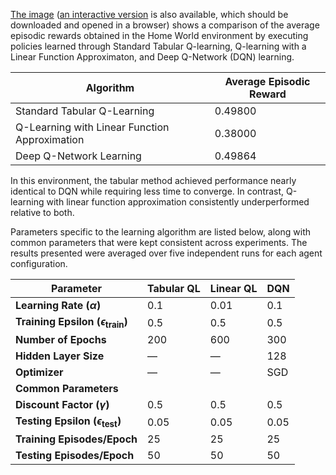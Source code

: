 [The image](results/rewards_by_agent_comparison.png) ([an interactive version](results/interactive_plot.html) is also available, which should be downloaded and opened in a browser) shows a comparison of the average episodic rewards obtained in the Home World environment by executing policies learned through Standard Tabular Q-learning, Q-learning with a Linear Function Approximaton, and Deep Q-Network (DQN) learning.


| Algorithm                                  | Average Episodic Reward |
|-------------------------------------------|--------------------------|
| Standard Tabular Q-Learning               | $0.49800$                   |
| Q-Learning with Linear Function Approximation | $0.38000$              |
| Deep Q-Network Learning                   | $0.49864$                 |

In this environment, the tabular method achieved performance nearly identical to DQN while requiring less time to converge. In contrast, Q-learning with linear function approximation consistently underperformed relative to both.

Parameters specific to the learning algorithm are listed below, along with common parameters that were kept consistent across experiments. The results presented were averaged over five independent runs for each agent configuration.

| Parameter                   | Tabular QL      | Linear QL           | DQN              |
|----------------------------|------------------|----------------------|------------------|
| **Learning Rate ($\alpha$)**      | $0.1$      | $0.01$                 | $0.1$      |
| **Training Epsilon ($\epsilon_{\text{train}}$)** | $0.5$              | $0.5$                  | $0.5$              |
| **Number of Epochs**       | $200$              | $600$                  | $300$              |
| **Hidden Layer Size**      | —              | —                  | $128$              |
| **Optimizer**              | —              | —                  | $\mathrm{SGD}$              |
| **Common Parameters**      |                  |                      |                  |
| **Discount Factor ($\gamma$)**    | $0.5$              | $0.5$                  | $0.5$              |
| **Testing Epsilon ($\epsilon_{\text{test}}$)**  | $0.05$             | $0.05$                 | $0.05$             |
| **Training Episodes/Epoch**| $25$               | $25$                   | $25$               |
| **Testing Episodes/Epoch** | $50$               | $50$                   | $50$               |
